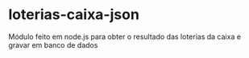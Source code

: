# loterias-caixa-json
Módulo feito em node.js para obter o resultado das loterias da caixa e gravar em banco de dados
